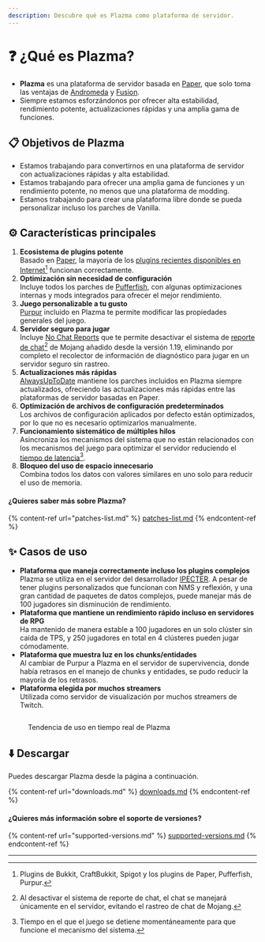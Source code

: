 ```yaml
---
description: Descubre qué es Plazma como plataforma de servidor.
---
```


# ❓ ¿Qué es Plazma?

- **Plazma** es una plataforma de servidor basada en [Paper](https://github.com/PaperMC/Paper), que solo toma las ventajas de [Andromeda](https://github.com/EarendelArchived/Andromeda) y [Fusion](https://github.com/RuinedTechnologyUnify/Fusion).
- Siempre estamos esforzándonos por ofrecer alta estabilidad, rendimiento potente, actualizaciones rápidas y una amplia gama de funciones.

## 📋 Objetivos de Plazma <a href="#id-1" id="id-1"></a>

- Estamos trabajando para convertirnos en una plataforma de servidor con actualizaciones rápidas y alta estabilidad.
- Estamos trabajando para ofrecer una amplia gama de funciones y un rendimiento potente, no menos que una plataforma de modding.
- Estamos trabajando para crear una plataforma libre donde se pueda personalizar incluso los parches de Vanilla.

## ⚙️ Características principales <a href="#id-2" id="id-2"></a>

1. **Ecosistema de plugins potente**\
   Basado en [Paper](https://github.com/PaperMC/Paper), la mayoría de los [plugins recientes disponibles en Internet](#user-content-fn-1)[^1] funcionan correctamente.
2. **Optimización sin necesidad de configuración**\
   Incluye todos los parches de [Pufferfish](https://github.com/pufferfish-gg/Pufferfish), con algunas optimizaciones internas y mods integrados para ofrecer el mejor rendimiento.
3. **Juego personalizable a tu gusto**\
   [Purpur](https://github.com/PurpurMC/Purpur) incluido en Plazma te permite modificar las propiedades generales del juego.
4. **Servidor seguro para jugar**\
   Incluye [No Chat Reports](https://github.com/Aizistral-Studios/No-Chat-Reports) que te permite desactivar el sistema de [reporte de chat](#user-content-fn-3)[^3] de Mojang añadido desde la versión 1.19, eliminando por completo el recolector de información de diagnóstico para jugar en un servidor seguro sin rastreo.
5. **Actualizaciones más rápidas**\
   [AlwaysUpToDate](https://github.com/PlazmaMC/AlwaysUpToDate) mantiene los parches incluidos en Plazma siempre actualizados, ofreciendo las actualizaciones más rápidas entre las plataformas de servidor basadas en Paper.
6. **Optimización de archivos de configuración predeterminados**\
   Los archivos de configuración aplicados por defecto están optimizados, por lo que no es necesario optimizarlos manualmente.
7. **Funcionamiento sistemático de múltiples hilos**\
   Asincroniza los mecanismos del sistema que no están relacionados con los mecanismos del juego para optimizar el servidor reduciendo el [tiempo de latencia](#user-content-fn-4)[^4].
8. **Bloqueo del uso de espacio innecesario**\
   Combina todos los datos con valores similares en uno solo para reducir el uso de memoria.

#### ¿Quieres saber más sobre Plazma? <a href="#etc-1" id="etc-1"></a>

{% content-ref url="patches-list.md" %}
[patches-list.md](patches-list.md)
{% endcontent-ref %}

## ✨ Casos de uso <a href="#id-3" id="id-3"></a>

- **Plataforma que maneja correctamente incluso los plugins complejos**\
  Plazma se utiliza en el servidor del desarrollador [IPECTER](https://github.com/IPECTER). A pesar de tener plugins personalizados que funcionan con NMS y reflexión, y una gran cantidad de paquetes de datos complejos, puede manejar más de 100 jugadores sin disminución de rendimiento.
- **Plataforma que mantiene un rendimiento rápido incluso en servidores de RPG**\
  Ha mantenido de manera estable a 100 jugadores en un solo clúster sin caída de TPS, y 250 jugadores en total en 4 clústeres pueden jugar cómodamente.
- **Plataforma que muestra luz en los chunks/entidades**\
  Al cambiar de Purpur a Plazma en el servidor de supervivencia, donde había retrasos en el manejo de chunks y entidades, se pudo reducir la mayoría de los retrasos.
- **Plataforma elegida por muchos streamers**\
  Utilizada como servidor de visualización por muchos streamers de Twitch.

<figure><img src="https://camo.githubusercontent.com/22acffd515755c2cee2078a7697ff35351c5ec7148eb2806deedbe63df1c4ed7/68747470733a2f2f6273746174732e6f72672f7369676e6174757265732f7365727665722d696d706c656d656e746174696f6e2f506c617a6d612e737667" alt=""><figcaption><p>Tendencia de uso en tiempo real de Plazma</p></figcaption></figure>

## ⬇️ Descargar

Puedes descargar Plazma desde la página a continuación.

{% content-ref url="downloads.md" %}
[downloads.md](downloads.md)
{% endcontent-ref %}

#### ¿Quieres más información sobre el soporte de versiones?

{% content-ref url="supported-versions.md" %}
[supported-versions.md](supported-versions.md)
{% endcontent-ref %}

***

[^1]: Plugins de Bukkit, CraftBukkit, Spigot y los plugins de Paper, Pufferfish, Purpur.

[^2]: Propiedad de Microsoft Corporation.

[^3]: Al desactivar el sistema de reporte de chat, el chat se manejará únicamente en el servidor, evitando el rastreo de chat de Mojang.

[^4]: Tiempo en el que el juego se detiene momentáneamente para que funcione el mecanismo del sistema.
